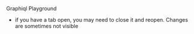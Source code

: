 Graphiql Playground
- if you have a tab open, you may need to close it and reopen. Changes are sometimes not visible
